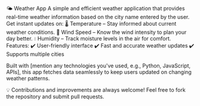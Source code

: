🌤 Weather App
A simple and efficient weather application that provides real-time weather information based on the city name entered by the user. Get instant updates on:
    🌡 Temperature – Stay informed about current weather conditions.
    💨 Wind Speed – Know the wind intensity to plan your day better.
    💧 Humidity – Track moisture levels in the air for comfort.
Features:
✔️ User-friendly interface
✔️ Fast and accurate weather updates 
✔️ Supports multiple cities

Built with [mention any technologies you've used, e.g., Python, JavaScript, APIs], this app fetches data seamlessly to keep users updated on changing weather patterns.

💡 Contributions and improvements are always welcome! Feel free to fork the repository and submit pull requests.
